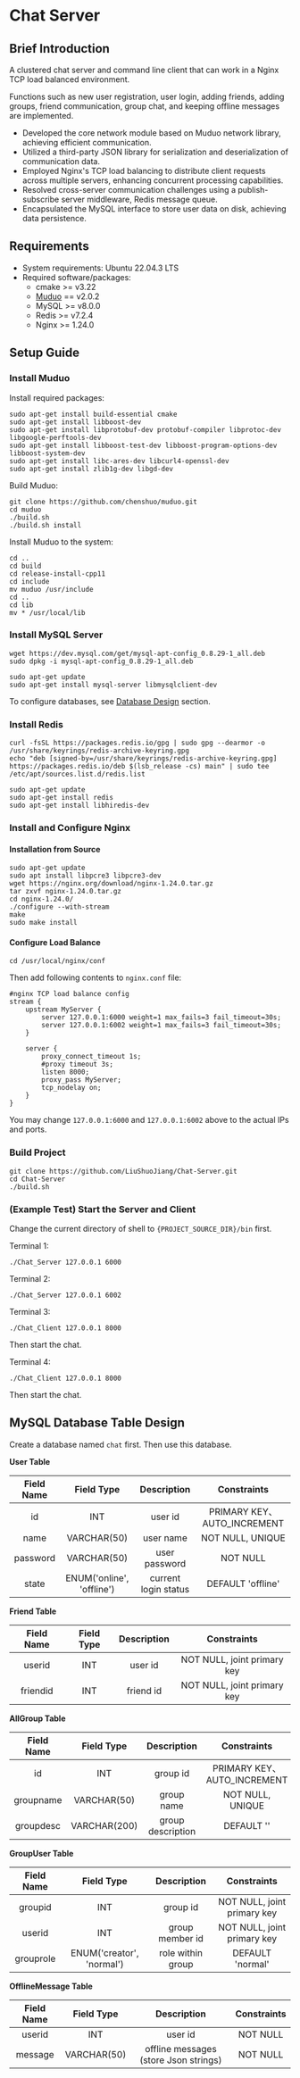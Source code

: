 # Chat Server

## Brief Introduction

A clustered chat server and command line client that can work in a Nginx TCP load balanced environment. 

Functions such as new user registration, user login, adding friends, adding groups, friend communication, group chat, and keeping offline messages are implemented.

- Developed the core network module based on Muduo network library, achieving efficient communication. 
- Utilized a third-party JSON library for serialization and deserialization of communication data. 
- Employed Nginx's TCP load balancing to distribute client requests across multiple servers, enhancing concurrent processing capabilities. 
- Resolved cross-server communication challenges using a publish-subscribe server middleware, Redis message queue. 
- Encapsulated the MySQL interface to store user data on disk, achieving data persistence.

## Requirements

- System requirements: Ubuntu 22.04.3 LTS
- Required software/packages:
  - cmake >= v3.22
  - [Muduo](https://github.com/chenshuo/muduo) == v2.0.2
  - MySQL >= v8.0.0
  - Redis >= v7.2.4
  - Nginx >= 1.24.0

## Setup Guide

### Install Muduo

Install required packages:

```shell
sudo apt-get install build-essential cmake
sudo apt-get install libboost-dev
sudo apt-get install libprotobuf-dev protobuf-compiler libprotoc-dev libgoogle-perftools-dev
sudo apt-get install libboost-test-dev libboost-program-options-dev libboost-system-dev
sudo apt-get install libc-ares-dev libcurl4-openssl-dev
sudo apt-get install zlib1g-dev libgd-dev
```

Build Muduo:

```shell
git clone https://github.com/chenshuo/muduo.git
cd muduo
./build.sh
./build.sh install
```

Install Muduo to the system:

```shell
cd ..
cd build
cd release-install-cpp11
cd include
mv muduo /usr/include
cd ..
cd lib
mv * /usr/local/lib
```

### Install MySQL Server

```shell
wget https://dev.mysql.com/get/mysql-apt-config_0.8.29-1_all.deb
sudo dpkg -i mysql-apt-config_0.8.29-1_all.deb

sudo apt-get update
sudo apt-get install mysql-server libmysqlclient-dev
```

To configure databases, see [Database Design](#mysql-database-table-design) section.

### Install Redis

```shell
curl -fsSL https://packages.redis.io/gpg | sudo gpg --dearmor -o /usr/share/keyrings/redis-archive-keyring.gpg
echo "deb [signed-by=/usr/share/keyrings/redis-archive-keyring.gpg] https://packages.redis.io/deb $(lsb_release -cs) main" | sudo tee /etc/apt/sources.list.d/redis.list

sudo apt-get update
sudo apt-get install redis
sudo apt-get install libhiredis-dev
```

### Install and Configure Nginx

#### Installation from Source

```shell
sudo apt-get update
sudo apt install libpcre3 libpcre3-dev
wget https://nginx.org/download/nginx-1.24.0.tar.gz
tar zxvf nginx-1.24.0.tar.gz
cd nginx-1.24.0/
./configure --with-stream
make
sudo make install
```

#### Configure Load Balance

```shell
cd /usr/local/nginx/conf
```

Then add following contents to `nginx.conf` file:

```
#nginx TCP load balance config
stream {
    upstream MyServer {
        server 127.0.0.1:6000 weight=1 max_fails=3 fail_timeout=30s;
        server 127.0.0.1:6002 weight=1 max_fails=3 fail_timeout=30s;
    }

    server {
        proxy_connect_timeout 1s;
        #proxy timeout 3s;
        listen 8000;
        proxy_pass MyServer;
        tcp_nodelay on;
    }
}
```

You may change `127.0.0.1:6000` and `127.0.0.1:6002` above to the actual IPs and ports.

### Build Project

```shell
git clone https://github.com/LiuShuoJiang/Chat-Server.git
cd Chat-Server
./build.sh
```

### (Example Test) Start the Server and Client

Change the current directory of shell to `{PROJECT_SOURCE_DIR}/bin` first.

Terminal 1:

```shell
./Chat_Server 127.0.0.1 6000
```

Terminal 2:

```shell
./Chat_Server 127.0.0.1 6002
```

Terminal 3:

```shell
./Chat_Client 127.0.0.1 8000
```

Then start the chat.

Terminal 4:

```shell
./Chat_Client 127.0.0.1 8000
```

Then start the chat.

## MySQL Database Table Design

Create a database named `chat` first. Then use this database.

**User Table**

|  Field Name  |         Field Type          |      Description       |         Constraints          |
|:------------:|:---------------------------:|:----------------------:|:----------------------------:|
|      id      |             INT             |        user id         |  PRIMARY KEY、AUTO_INCREMENT  |
|     name     |         VARCHAR(50)         |       user name        |       NOT NULL, UNIQUE       |
|   password   |         VARCHAR(50)         |     user password      |           NOT NULL           |
|    state     |  ENUM('online', 'offline')  |  current login status  |      DEFAULT 'offline'       |

**Friend Table**

|  Field Name  |  Field Type  |  Description  |          Constraints          |
|:------------:|:------------:|:-------------:|:-----------------------------:|
|    userid    |     INT      |    user id    |  NOT NULL, joint primary key  |
|   friendid   |     INT      |   friend id   |  NOT NULL, joint primary key  |

**AllGroup Table**

|  Field Name  |   Field Type   |     Description     |         Constraints          |
|:------------:|:--------------:|:-------------------:|:----------------------------:|
|      id      |      INT       |      group id       |  PRIMARY KEY、AUTO_INCREMENT  |
|  groupname   |  VARCHAR(50)   |     group name      |       NOT NULL, UNIQUE       |
|  groupdesc   |  VARCHAR(200)  |  group description  |          DEFAULT ''          |

**GroupUser Table**

|  Field Name  |         Field Type          |     Description     |          Constraints          |
|:------------:|:---------------------------:|:-------------------:|:-----------------------------:|
|   groupid    |             INT             |      group id       |  NOT NULL, joint primary key  |
|    userid    |             INT             |   group member id   |  NOT NULL, joint primary key  |
|  grouprole   |  ENUM('creator', 'normal')  |  role within group  |       DEFAULT 'normal'        |

**OfflineMessage Table**

|  Field Name  |  Field Type   |               Description               |  Constraints  |
|:------------:|:-------------:|:---------------------------------------:|:-------------:|
|    userid    |      INT      |                 user id                 |   NOT NULL    |
|   message    |  VARCHAR(50)  |  offline messages (store Json strings)  |   NOT NULL    |
